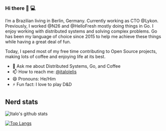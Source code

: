 ### Hi there 👋 💻

I’m a Brazilian living in Berlin, Germany. Currently working as CTO @Lykon. Previously, I worked @N26 and @HelloFresh mostly doing things in Go. I enjoy working with distributed systems and solving complex problems. Go has been my language of choice since 2015 to help me achieve these things while having a great deal of fun. 

Today, I spend most of my free time contributing to Open Source projects, making lots of coffee and enjoying life at its best.

- 💬 Ask me about Distributed Systems, Go, and Coffee
- 📫 How to reach me: [@italolelis](https://twitter.com/italolelis)
- 😄 Pronouns: He/Him
- ⚡ Fun fact: I love to play D&D

## Nerd stats

![Italo's github stats](https://github-readme-stats.vercel.app/api?username=italolelis&count_private=true)

[![Top Langs](https://github-readme-stats.vercel.app/api/top-langs/?username=italolelis&layout=compact)](https://github.com/anuraghazra/github-readme-stats)
